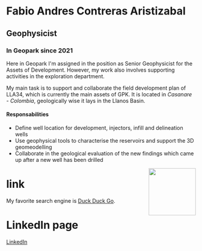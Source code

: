 # Fabio Andres Contreras Aristizabal
## Geophysicist
### In Geopark since 2021 

Here in Geopark I'm assigned in the position as Senior Geophysicist for the Assets of Development. However, my work also involves supporting activities in the exploration department.

My main task is to support and collaborate the field development plan of LLA34, which is currently the main assets of GPK. It is located in *Casanare - Colombia*, geologically wise it lays in the Llanos Basin.

#### Responsabilities
- Define well location for development, injectors, infill and delineation wells
- Use geophysical tools to characterise the reservoirs and support the 3D geomeodelling
- Collaborate in the geological evaluation of the new findings which came up after a new well has been drilled

  
<img style="float: right;" src="https://avatars.githubusercontent.com/u/21201884?v=4" width="125" height="125">

# link 
My favorite search engine is [Duck Duck Go](https://duckduckgo.com).

# LinkedIn page
[LinkedIn](https://www.linkedin.com/in/fabioaco)
